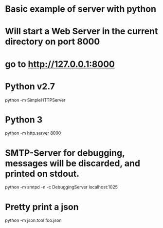 # Basic example of server with python

# Will start a Web Server in the current directory on port 8000

# go to http://127.0.0.1:8000

# Python v2.7

python -m SimpleHTTPServer

# Python 3

python -m http.server 8000

# SMTP-Server for debugging, messages will be discarded, and printed on stdout.

python -m smtpd -n -c DebuggingServer localhost:1025

# Pretty print a json

python -m json.tool foo.json

